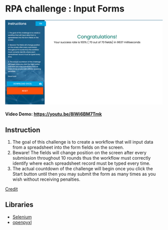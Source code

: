 # RPA challenge : Input Forms

<p align="center">
  <img src="/result.png" />
</p>

#### Video Demo: https://youtu.be/8lWi6BM7Tmk

## Instruction
1. The goal of this challenge is to create a workflow that will input data from a spreadsheet into the form fields on the screen.
2. Beware! The fields will change position on the screen after every submission throughout 10 rounds thus the workflow must correctly identify where each spreadsheet record must be typed every time.
3. The actual countdown of the challenge will begin once you click the Start button until then you may submit the form as many times as you wish without receiving penalties.

[Credit](https://rpachallenge.com)

## Libraries
 - [Selenium](https://selenium-python.readthedocs.io)
 - [openpyxl](https://openpyxl.readthedocs.io)
